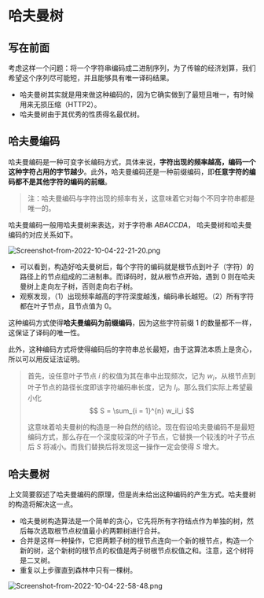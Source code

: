 # 哈夫曼树

## 写在前面

考虑这样一个问题：将一个字符串编码成二进制序列，为了传输的经济划算，我们希望这个序列尽可能短，并且能够具有唯一译码结果。

* 哈夫曼树其实就是用来做这种编码的，因为它确实做到了最短且唯一，有时候用来无损压缩（HTTP2）。
* 哈夫曼树由于其优秀的性质得名最优树。

## 哈夫曼编码

哈夫曼编码是一种可变字长编码方式，具体来说，**字符出现的频率越高，编码一个这种字符占用的字节越少**。此外，哈夫曼编码还是一种前缀编码，即**任意字符的编码都不是其他字符的编码的前缀**。

> 注：哈夫曼编码与字符出现的频率有关，这意味着它对每个不同字符串都是唯一的。

哈夫曼编码一般用哈夫曼树来表达，对于字符串 $ABACCDA$， 哈夫曼树和哈夫曼编码的对应关系如下。

![Screenshot-from-2022-10-04-22-21-20.png](http://image.tjzfile.xyz/images/2022/10/04/Screenshot-from-2022-10-04-22-21-20.png)

* 可以看到，构造好哈夫曼树后，每个字符的编码就是根节点到叶子（字符）的路径上的节点组成的二进制串。而译码时，就从根节点开始，遇到 $0$ 则在哈夫曼树上走向左子树，否则走向右子树。
* 观察发现，（1）出现频率越高的字符深度越浅，编码串长越短。（2）所有字符都在叶子节点，且节点值为 $0$。

这种编码方式使得**哈夫曼编码为前缀编码**，因为这些字符前缀 $1$ 的数量都不一样，这保证了译码的唯一性。

此外，这种编码方式将使得编码后的字符串总长最短，由于这算法本质上是贪心，所以可以用反证法证明。

> 首先，设任意叶子节点 $i$ 的权值为其在串中出现频次，记为 $w_i$，从根节点到叶子节点的路径长度即该字符编码串长度，记为 $l_i$。那么我们实际上希望最小化
> $$
S = \sum_{i = 1}^{n} w_il_i
$$
> 
> 这意味着哈夫曼树的构造是一种自然的结论。现在假设哈夫曼编码不是最短编码方式，那么存在一个深度较深的叶子节点，它替换一个较浅的叶子节点后 $S$ 将减小。而我们替换后将发现这一操作一定会使得 $S$ 增大。

## 哈夫曼树

上文简要叙述了哈夫曼编码的原理，但是尚未给出这种编码的产生方式。哈夫曼树的构造将解决这一点。

* 哈夫曼树构造算法是一个简单的贪心，它先将所有字符结点作为单独的树，然后每次选取根节点权值最小的两颗树进行合并。
* 合并是这样一种操作，它把两颗子树的根节点连向一个新的根节点，构造一个新的树，这个新树的根节点的权值是两子树根节点权值之和。注意，这个树将是二叉树。
* 重复以上步骤直到森林中只有一棵树。

![Screenshot-from-2022-10-04-22-58-48.png](http://image.tjzfile.xyz/images/2022/10/04/Screenshot-from-2022-10-04-22-58-48.png)

